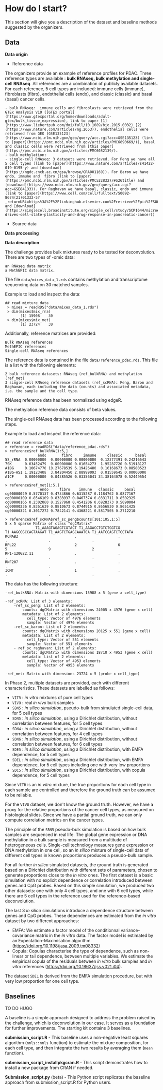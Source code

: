 # How do I start?           
                           

This section will give you a description of the dataset and baseline methods suggested by the organizers.

                           
## Data   

**Data origin**

- Reference data

The organizers provide an example of reference profiles for PDAC. Three reference types are available : **bulk RNAseq, bulk methylation and single-cell RNAseq**. All references are a combination of publicly available datasets. For each reference, 5 cell types are included: immune cells (immune), fibroblasts (fibro), endothelial cells (endo), and classic (classic) and basal (basal) cancer cells. 

    - bulk RNAseq:  immune cells and fibroblasts were retrieved from the GTEx Analysis V10 ([GTEx portal](https://www.gtexportal.org/home/downloads/adult-gtex/bulk_tissue_expression), link to paper [1](https://www.liebertpub.com/doi/full/10.1089/bio.2015.0032) [2](https://www.nature.com/articles/ng.2653)), endothelial cells were retrieved from GEO [GSE135123](https://www.ncbi.nlm.nih.gov/geo/query/acc.cgi?acc=GSE135123) (link to [paper](https://pmc.ncbi.nlm.nih.gov/articles/PMC6890669/)), basal and classic cells were retrieved from [this paper](https://pmc.ncbi.nlm.nih.gov/articles/PMC6082139/).
    - bulk methylation: 
    - single-cell RNAseq: 3 datasets were retrieved. For Peng we have all 5 cell types (link to [paper](https://www.nature.com/articles/s41422-019-0195-y) and [download](https://ngdc.cncb.ac.cn/gsa/browse/CRA001160)). For Baron we have endo, immune and  fibro (link to [paper](https://pmc.ncbi.nlm.nih.gov/articles/PMC5228327/#S26title) and [download](https://www.ncbi.nlm.nih.gov/geo/query/acc.cgi?acc=GSE84133)). For Raghavan we have basal, classic, endo and immune (link to [paper](https://www.cell.com/cell/fulltext/S0092-8674(21)01332-5?_returnURL=https%3A%2F%2Flinkinghub.elsevier.com%2Fretrieve%2Fpii%2FS0092867421013325%3Fshowall%3Dtrue) and [download](https://singlecell.broadinstitute.org/single_cell/study/SCP1644/microenvironment-drives-cell-state-plasticity-and-drug-response-in-pancreatic-cancer))
    
- Source data

**Data processing**


**Data description**


The challenge provides bulk mixtures ready to be tested for deconvolution. There are two types of -omic data:

    an RNAseq data matrix
    a MethEPIC data matrix.

The file `data/mixes_data_1.rds` contains methylation and transcriptome sequencing data on 30 matched samples.

Example to load and inspect the data:
```
## read mixture data
 > mixes = readRDS("data/mixes_data_1.rds")
 > dim(mixes$mix_rna)
       [1] 15908    30
 > dim(mixes$mix_met)
       [1] 23724    30
```

Additionally, reference matrices are provided:

    Bulk RNAseq references
    MethEPIC references
    Single-cell RNAseq references

The reference data is contained in the file `data/reference_pdac.rds`. This file is a list with the following elements:

    2 bulk reference datasets: RNAseq (ref_bulkRNA) and methylation (ref_met)
    3 single-cell RNAseq reference datasets (ref_scRNA): Peng, Baron and Raghavan, each including the data (counts) and associated metadata, i.e. the sample and the cell type.

RNAseq reference data has been normalized using edgeR.

The methylation reference data consists of beta values.

The single-cell RNAseq data has been processed according to the following steps.

Example to load and inspect the reference data:

```       
## read reference data
> reference = readRDS("data/reference_pdac.rds")
> reference$ref_bulkRNA[1:5,]
               endo       fibro     immune     classic      basal
5S_rRNA  0.00000000  0.00000000 0.00000000  0.12377391 0.24216543
7SK      0.03452479  0.00000000 0.01654273  1.95287720 0.51918127
A1BG     0.10674770 10.27678539 6.19426480  0.16168673 0.08580523
A1BG-AS1 1.19123408  3.84204450 2.88999093  0.01559645 0.00000000
A1CF     0.00000000  0.04385526 0.03356041 34.38164078 0.52449554

> reference$ref_met[1:5,]
                endo     fibro    immune   classic     basal
cg00000029 0.5770137 0.4734866 0.6315287 0.1184762 0.0877167
cg00000109 0.8546109 0.8383937 0.8467374 0.8331711 0.8502325
cg00000165 0.2302060 0.1527960 0.4541206 0.6928373 0.5090004
cg00000236 0.8361639 0.8810673 0.8744915 0.8656830 0.8651425
cg00000321 0.3017272 0.7842141 0.4368221 0.5817505 0.2712210

> reference$ref_scRNA$ref_sc_peng$counts[101:105,1:5]
5 x 5 sparse Matrix of class "dgCMatrix"
              T1_AAAGTAGAGTCGTACT T1_AAGACCTGTCTGGTCG T1_AAGCCGCCAGTAAGAT T1_AAGTCTGAGCAAATCA T1_AATCCAGTCTCCTATA
KCNAB2                          .                   .                   .                   .                   .
RPL22                           2                   6                   5                   9                   2
RP1-120G22.11                   .                   .                   .                   .                   .
RNF207                          .                   .                   .                   .                   .
ICMT                            1                   .                   .                   .                   .
```

The data has the following structure:
```
-ref_bulkRNA: Matrix with dimensions 15908 x 5 (gene x cell_type)

-ref_scRNA: List of 3 elements:
    -ref_sc_peng: List of 2 elements:
        counts: dgCMatrix with dimensions 24005 x 4976 (gene x cell)
        metadata: List of 2 elements:
          cell_type: Vector of 4976 elements
          sample: Vector of 4976 elements
    -ref_sc_baron: List of 2 elements:
        counts: dgCMatrix with dimensions 20125 x 551 (gene x cell) 
        metadata: List of 2 elements:
          cell_type: Vector of 551 elements
          sample: Vector of 551 elements
    - ref_sc_raghavan: List of 2 elements:
        counts: dgCMatrix with dimensions 18710 x 4953 (gene x cell)
        metadata: List of 2 elements:
          cell_type: Vector of 4953 elements
          sample: Vector of 4953 elements
    
-ref_met: Matrix with dimensions 23724 x 5 (probe x cell_type)
```

In Phase 2, multiple datasets are provided, each with different characteristics. These datasets are labelled as follows:

- `VITR` : *in vitro* mixtures of pure cell types
- `VIVO` : real *in vivo* bulk samples
- `SBN5` : *in silico simulation*, pseudo-bulk from simulated single-cell data, for 5 cell types
- `SDN5` : *in silico simulation*, using a Dirichlet distribution, without correlation between features, for 5 cell types
- `SDN4` : *in silico simulation*, using a Dirichlet distribution, without correlation between features, for 4 cell types
- `SDN6` : *in silico simulation*, using a Dirichlet distribution, without correlation between features, for 6 cell types
- `SDE5` : *in silico simulation*, using a Dirichlet distribution, with EMFA dependence, for 5 cell types
- `SDEL` : *in silico simulation*, using a Dirichlet distribution, with EMFA dependence, for 5 cell types including one with very low proportions
- `SDC5` : *in silico simulation*, using a Dirichlet distribution, with copula dependence, for 5 cell types

Since `VITR` is an *in vitro* mixture, the true proportions for each cell type in each sample are controlled and therefore the ground truth can be assumed to be reliable.

For the `VIVO` dataset, we don't know the ground truth. However, we have a proxy for the relative proportions of the cancer cell types, as measured on histological slides. Since we have a partial ground truth, we can only compute correlation metrics on the cancer types.

The principle of the `SBN5` pseudo-bulk simulation is based on how bulk samples are sequenced in real life. The global gene expression or DNA methylation in a bulk sample is measured from a multitude of heterogeneous cells. Single-cell technology measures gene expression or DNA methylation in one cell, so an *in silico* mixture of single-cell data of different cell types in known proportions produces a pseudo-bulk sample.

For all further *in silico* simulated datasets, the ground truth is generated based on a Dirichlet distribution with different sets of parameters, chosen to generate proportions close to the *in vitro* ones. The first dataset is a basic simulation with no explicit dependence or correlation introduced between genes and CpG probes. Based on this simple simulation, we produced two other datasets: one with only 4 cell types, and one with 6 cell types, while there are 5 cell types in the reference used for the reference-based deconvolution.

The last 3 *in silico* simulations introduce a dependence structure between genes and CpG probes. These dependences are estimated from the *in vitro* dataset by two different approaches:

- EMFA: We estimate a factor model of the conditionnal variance-covariance matrix in the *in vitro* data. The factor model is estimated by an Expectation-Maximisation algorithm (https://doi.org/10.1198/jasa.2009.tm08332)
- Copula: Copulas characterise the type of dependence, such as non-linear or tail dependence, between multiple variables. We estimate the empirical copula of the residuals between *in vitro* bulk samples and *in vitro* references (https://doi.org/10.18637/jss.v021.i04).

The dataset `SDEL` is derived from the EMFA simulation procedure, but with very low proportion for one cell type.


## Baselines                 

TO DO HUGO

A baseline is a simple approach designed to address the problem raised by the challenge, which is deconvolution in our case. It serves as a foundation for further improvements.
The starting kit contains 3 baselines.

**submission_script.R** - This baseline uses a non-negative least squares algorithm (`nnls::nnls` function) to estimate the mixture composition, for each cell type, and then integrate the two results by averaging them (`mean` function).

**submission_script_installpkgcran.R** - This script demonstrates how to install a new package from CRAN if needed.

**Submission_script.py** (beta) - This Python script replicates the baseline approach from submission_script.R for Python users. 
